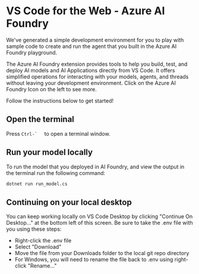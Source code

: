 # VS Code for the Web - Azure AI Foundry

We've generated a simple development environment for you to play with sample code to create and run the agent that you built in the Azure AI Foundry playground.

The Azure AI Foundry extension provides tools to help you build, test, and deploy AI models and AI Applications directly from VS Code. It offers simplified operations for interacting with your models, agents, and threads without leaving your development environment. Click on the Azure AI Foundry Icon on the left to see more.

Follow the instructions below to get started!

## Open the terminal

Press ``Ctrl-` `` &nbsp; to open a terminal window.

## Run your model locally

To run the model that you deployed in AI Foundry, and view the output in the terminal run the following command:

```bash
dotnet run run_model.cs
```

## Continuing on your local desktop

You can keep working locally on VS Code Desktop by clicking "Continue On Desktop..." at the bottom left of this screen. Be sure to take the .env file with you using these steps:

- Right-click the .env file
- Select "Download"
- Move the file from your Downloads folder to the local git repo directory
- For Windows, you will need to rename the file back to .env using right-click "Rename..."
